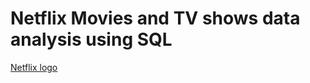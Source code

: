 # Netflix Movies and TV shows data analysis using SQL
[Netflix logo](https://github.com/javeria2699/Netflix_Analysis/blob/main/logo.png)
